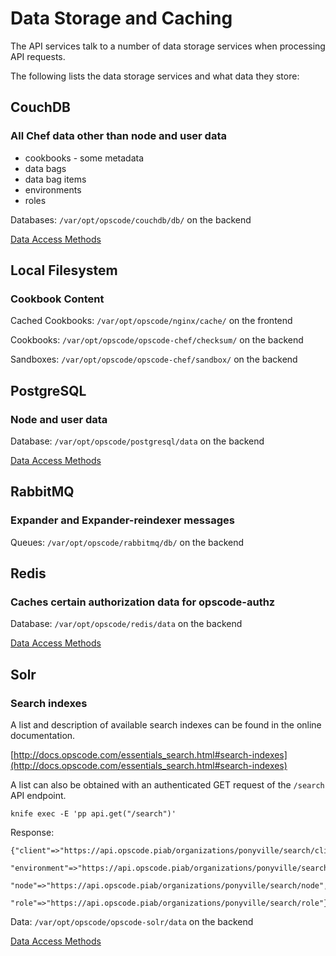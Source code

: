 # Data Storage and Caching

The API services talk to a number of data storage services when processing API requests.

The following lists the data storage services and what data they store:

## CouchDB

### All Chef data other than node and user data

* cookbooks - some metadata
* data bags
* data bag items
* environments
* roles

Databases: `/var/opt/opscode/couchdb/db/` on the backend

[Data Access Methods](couchdb.md)

## Local Filesystem

### Cookbook Content

Cached Cookbooks: `/var/opt/opscode/nginx/cache/` on the frontend

Cookbooks: `/var/opt/opscode/opscode-chef/checksum/` on the backend

Sandboxes: `/var/opt/opscode/opscode-chef/sandbox/` on the backend

## PostgreSQL

### Node and user data

Database: `/var/opt/opscode/postgresql/data` on the backend

[Data Access Methods](postgresql.md)

## RabbitMQ

### Expander and Expander-reindexer messages

Queues: `/var/opt/opscode/rabbitmq/db/` on the backend

## Redis

### Caches certain authorization data for opscode-authz

Database: `/var/opt/opscode/redis/data` on the backend

[Data Access Methods](redis.md)

## Solr

### Search indexes

A list and description of available search indexes can be found in the online documentation.

[http://docs.opscode.com/essentials_search.html#search-indexes](http://docs.opscode.com/essentials_search.html#search-indexes)

A list can also be obtained with an authenticated GET request of the `/search` API endpoint.

    knife exec -E 'pp api.get("/search")'

Response:

    {"client"=>"https://api.opscode.piab/organizations/ponyville/search/client",
     "environment"=>"https://api.opscode.piab/organizations/ponyville/search/environment",
     "node"=>"https://api.opscode.piab/organizations/ponyville/search/node",
     "role"=>"https://api.opscode.piab/organizations/ponyville/search/role"}

Data: `/var/opt/opscode/opscode-solr/data` on the backend

[Data Access Methods](solr.md)
